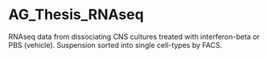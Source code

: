 # AG_Thesis_RNAseq
RNAseq data from dissociating CNS cultures treated with interferon-beta or PBS (vehicle). Suspension sorted into single cell-types by FACS.
